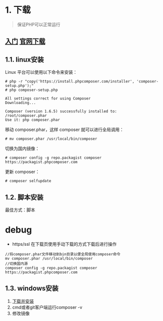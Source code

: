 # 1. 下载

> 保证PHP可以正常运行

[入门](https://getcomposer.org/doc/00-intro.md)
[官网下载](https://getcomposer.org/download)
---
## 1.1. linux安装
Linux 平台可以使用以下命令来安装：
```shell
# php -r "copy('https://install.phpcomposer.com/installer', 'composer-setup.php');"
# php composer-setup.php

All settings correct for using Composer
Downloading...

Composer (version 1.6.5) successfully installed to: /root/composer.phar
Use it: php composer.phar
```
移动 composer.phar，这样 composer 就可以进行全局调用：
```shell
# mv composer.phar /usr/local/bin/composer
```
切换为国内镜像：
```shell
# composer config -g repo.packagist composer https://packagist.phpcomposer.com
```
更新 composer：
```shell
# composer selfupdate
```

## 1.2. 脚本安装
最佳方式：脚本

debug
===
* https/ssl
在下载页使用手动下载的方式下载后进行操作
```shell
//将composer.phar文件移动到bin目录以便全局使用composer命令
mv composer.phar /usr/local/bin/composer
//切换国内源
composer config -g repo.packagist composer https://packagist.phpcomposer.com
```

## 1.3. windows安装
1. [下载并安装](https://getcomposer.org/Composer-Setup.exe)
2. cmd或者git客户端运行composer -v
3. 修改镜像